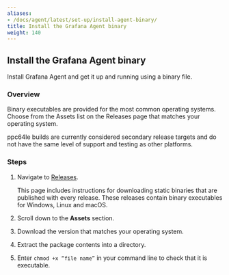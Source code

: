 ```yaml
---
aliases:
- /docs/agent/latest/set-up/install-agent-binary/
title: Install the Grafana Agent binary
weight: 140
---
```


## Install the Grafana Agent binary

Install Grafana Agent and get it up and running using a binary file. 

### Overview
Binary executables are provided for the most common operating systems. Choose from the Assets list on the Releases page that matches your operating system. 

ppc64le builds are currently considered secondary release targets and do not have the same level of support and testing as other platforms.

### Steps

1. Navigate to [Releases](https://github.com/grafana/agent/releases).
   
   This page includes instructions for downloading static binaries that are published with every release. These releases contain binary executables for Windows, Linux and macOS.

2. Scroll down to the **Assets** section.
3. Download the version that matches your operating system.
4. Extract the package contents into a directory.
5. Enter `chmod +x “file name”` in your command line to check that it is executable.






